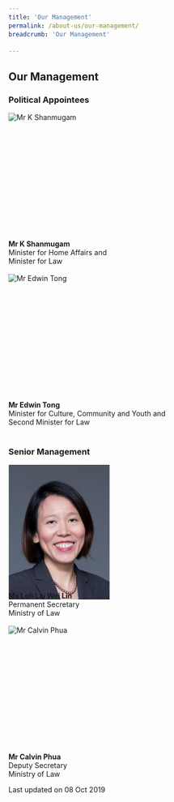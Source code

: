```yaml
---
title: 'Our Management'
permalink: /about-us/our-management/
breadcrumb: 'Our Management'

---
```



<style>
  .img-gallery {
  width: 200px;
  height: 250px;
  }
  .img-gallery img {
  max-width: 100%;
  }
</style>

Our Management
---

### **Political Appointees**

<div class="img-gallery">
  <img src="/images/1510806764644.jpg" title="Mr K Shanmugam" alt="Mr K Shanmugam">
</div>
  <b>Mr K Shanmugam</b><br>
  Minister for Home Affairs and<br>
  Minister for Law<br><br>
  
<div class="img-gallery">
  <img src="/images/1532069362285.jpg" title="Mr Edwin Tong" alt="Mr Edwin Tong">
</div>
  <b>Mr Edwin Tong</b><br>
  Minister for Culture, Community and Youth and<br>
  Second Minister for Law<br><br>

### **Senior Management**

<div class="img-gallery">
  <img src="/images/PS Lai Wei Lin.jpg" title="Ms Lai Wei Lin" alt="Ms Lai Wei Lin">
</div>
  <b>Ms Loh Lai Wei Lin</b><br>
  Permanent Secretary<br>
  Ministry of Law<br><br>

<div class="img-gallery">
    <img src="/images/Mr_Calvin_Phua.jpg" title="Mr Calvin Phua" alt="Mr Calvin Phua">
</div>
  <b>Mr Calvin Phua</b><br>
  Deputy Secretary<br>
  Ministry of Law<br>

<p class="right-side-updated">Last updated on 08 Oct 2019</p>
